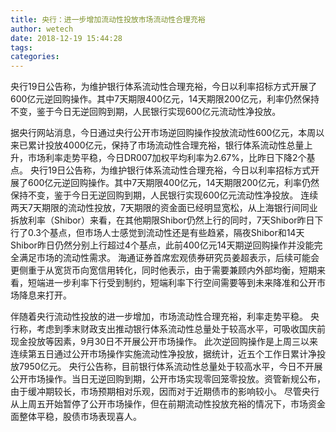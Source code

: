```yaml
---
title: 央行：进一步增加流动性投放市场流动性合理充裕
author: wetech
date: 2018-12-19 15:44:28
tags: 
categories: 
---
```

央行19日公告称，为维护银行体系流动性合理充裕，今日以利率招标方式开展了600亿元逆回购操作。其中7天期限400亿元，14天期限200亿元，利率仍然保持不变，鉴于今日无逆回购到期，人民银行实现600亿元流动性净投放。
<!-- more -->
据央行网站消息，今日通过央行公开市场逆回购操作投放流动性600亿元，本周以来已累计投放4000亿元，保持了市场流动性合理充裕，银行体系流动性总量上升，市场利率走势平稳，今日DR007加权平均利率为2.67%，比昨日下降2个基点。
央行19日公告称，为维护银行体系流动性合理充裕，今日以利率招标方式开展了600亿元逆回购操作。其中7天期限400亿元，14天期限200亿元，利率仍然保持不变，鉴于今日无逆回购到期，人民银行实现600亿元流动性净投放。
连续两天7天期限的流动性投放，7天期限的资金面已经明显宽松，从上海银行间同业拆放利率（Shibor）来看，在其他期限Shibor仍然上行的同时，7天Shibor昨日下行了0.3个基点，但市场人士感觉到流动性还是有些趋紧，隔夜Shibor和14天Shibor昨日仍然分别上行超过4个基点，此前400亿元14天期逆回购操作并没能完全满足市场的流动性需求。
海通证券首席宏观债券研究员姜超表示，后续可能会更侧重于从宽货币向宽信用转化，同时他表示，由于需要兼顾内外部均衡，短期来看，短端进一步利率下行受到制约，短端利率下行空间需要等到未来降准和公开市场降息来打开。
 
 
伴随着央行流动性投放的进一步增加，市场流动性合理充裕，利率走势平稳。
央行称，考虑到季末财政支出推动银行体系流动性总量处于较高水平，可吸收国庆前现金投放等因素，9月30日不开展公开市场操作。
此次逆回购操作是上周三以来连续第五日通过公开市场操作实施流动性净投放，据统计，近五个工作日累计净投放7950亿元。
央行公告称，目前银行体系流动性总量处于较高水平，今日不开展公开市场操作。当日无逆回购到期，公开市场实现零回笼零投放。资管新规公布，由于缓冲期较长，市场预期相对乐观，因而对于近期债市的影响较小。
尽管央行从上周五开始暂停了公开市场操作，但在前期流动性投放充裕的情况下，市场资金面整体平稳，股债市场表现喜人。
